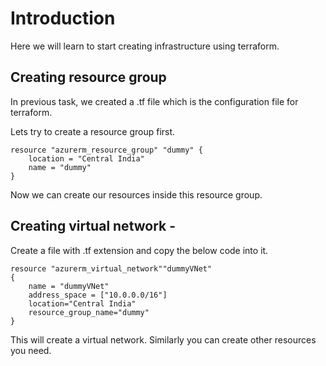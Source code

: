 # Introduction

Here we will learn to start creating infrastructure using terraform.

## Creating resource group

In previous task, we created a .tf file which is the configuration file for terraform. 

Lets try to create a resource group first. 

    resource "azurerm_resource_group" "dummy" {
        location = "Central India"
        name = "dummy"
    }

Now we can create our resources inside this resource group.

## Creating virtual network -

Create a file with .tf extension and copy the below code into it.

    resource "azurerm_virtual_network""dummyVNet"
    {
        name = "dummyVNet"
        address_space = ["10.0.0.0/16"]
        location="Central India"
        resource_group_name="dummy"
    }

This will create a virtual network. Similarly you can create other resources you need.